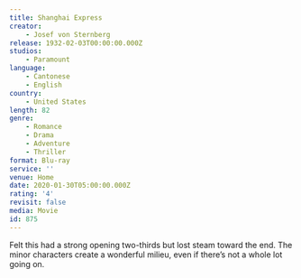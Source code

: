 ```yaml
---
title: Shanghai Express
creator:
    - Josef von Sternberg
release: 1932-02-03T00:00:00.000Z
studios:
    - Paramount
language:
    - Cantonese
    - English
country:
    - United States
length: 82
genre:
    - Romance
    - Drama
    - Adventure
    - Thriller
format: Blu-ray
service: ''
venue: Home
date: 2020-01-30T05:00:00.000Z
rating: '4'
revisit: false
media: Movie
id: 875
---
```


Felt this had a strong opening two-thirds but lost steam toward the end. The minor characters create a wonderful milieu, even if there’s not a whole lot going on.

